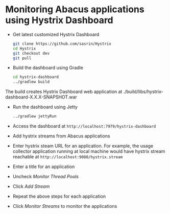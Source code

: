 Monitoring Abacus applications using Hystrix Dashboard
===

* Get latest customized Hystrix Dashboard

  ```bash
  git clone https://github.com/sasrin/Hystrix
  cd Hystrix
  git checkout dev
  git pull
  ```

* Build the dashboard using Gradle

  ```bash
  cd hystrix-dashboard
  ../gradlew build
  ```

The build creates Hystrix Dashboard web application at ./build/libs/hystrix-dashboard-X.X.X-SNAPSHOT.war

* Run the dashboard using Jetty

  ```bash
  ../gradlew jettyRun
  ```

* Access the dashboard at `http://localhost:7979/hystrix-dashboard`

* Add hystrix streams from Abacus applications

 * Enter hystrix steam URL for an application. For example, the usage collector application running at local machine would have hystrix stream reachable at `http://localhost:9080/hystrix.stream`
 * Enter a title for an application
 * Uncheck *Monitor Thread Pools*
 * Click *Add Stream*
 * Repeat the above steps for each application

* Click *Monitor Streams* to monitor the applications
